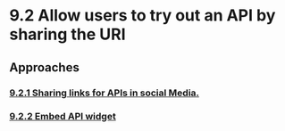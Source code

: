 # 9.2 Allow users to try out an API by sharing the URI
<scenario description>

## Approaches


### [9.2.1 Sharing links for APIs in social Media.](https://github.com/wso2/product-apim/tree/product-scenarios/product-scenarios/9.2-allow-users-to-try-out-an-api-by-sharing-the-uri/9.2.1-sharing-links-for-apis-in-social-media)
### [9.2.2 Embed API widget](https://github.com/wso2/product-apim/tree/product-scenarios/product-scenarios/9.2-allow-users-to-try-out-an-api-by-sharing-the-uri/9.2.2-embed-api-widget)